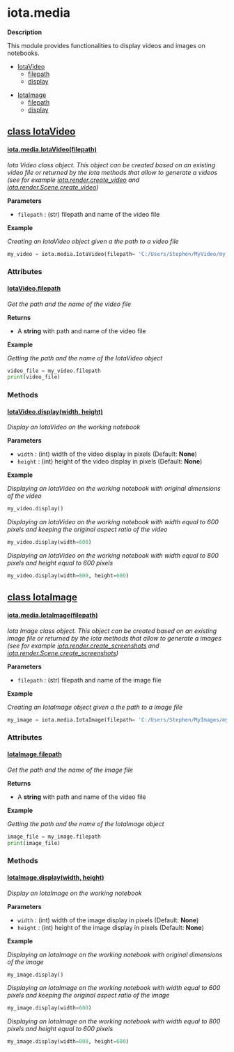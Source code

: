 # iota.media
**Description**

This module provides functionalities to display videos and images on notebooks.



* [IotaVideo](#class_IotaVideo)
  * [filepath](IotaVideo_filepath)
  * [display](IotaVideo_display)



- [IotaImage](#class_IotaVideo)
  - [filepath](IotaImage_filepath)
  - [display](IotaImage_display)



## <a id='class_IotaVideo'></a> [class IotaVideo](#class_IotaVideo)

#### <a id='IotaVideo_ctor'></a> [iota.media.**IotaVideo**(filepath)](#IotaVideo_ctor)

*Iota Video class object. This object can be created based on an existing video file or returned by the iota methods that allow to generate a videos (see for example [iota.render.create_video](render.md#create_video) and  [iota.render.Scene.create_video](render.md#scene_create_video))*

**Parameters**

- `filepath` : (str) filepath and name of the video file

**Example**

*Creating an IotaVideo object given a the path to a video file*

```python
my_video = iota.media.IotaVideo(filepath= 'C:/Users/Stephen/MyVideo/my_video.mp4')
```



### Attributes

#### <a id='IotaVideo_filepath'></a>[IotaVideo.filepath](#IotaVideo_filepath)

*Get the path and the name of the video file*

**Returns**

- A **string** with path and name of the video file

**Example**

*Getting the path and the name of the IotaVideo object*

```python
video_file = my_video.filepath
print(video_file)
```

### 

### Methods

#### <a id='IotaVideo_display'></a>[IotaVideo.display(width, height)](#IotaVideo_display)

*Display an  IotaVideo on the working notebook*

**Parameters**

- `width` : (int) width of the video display in pixels (Default: **None**)
- `height` : (int) height of the video display in pixels (Default: **None**)

**Example**

*Displaying an IotaVideo on the working notebook with original dimensions of the video*

```python
my_video.display()
```

*Displaying an IotaVideo on the working notebook with width equal to 600 pixels and keeping the original aspect ratio of the video*

```python
my_video.display(width=600)
```

*Displaying an IotaVideo on the working notebook with width equal to 800 pixels and height equal to 600 pixels*

```python
my_video.display(width=800, height=600)
```



## 

## <a id='class_IotaImage'></a> [class IotaImage](#class_IotaImage)

#### <a id='IotaImage_ctor'></a> [iota.media.**IotaImage**(filepath)](#IotaImage_ctor)

*Iota Image class object. This object can be created based on an existing image file or returned by the iota methods that allow to generate a images (see for example [iota.render.create_screenshots](render.md#create_screenshots) and  [iota.render.Scene.create_screenshots](render.md#scene_create_screenshots))*

**Parameters**

- `filepath` : (str) filepath and name of the image file

**Example**

*Creating an IotaImage object given a the path to a image file*

```python
my_image = iota.media.IotaImage(filepath= 'C:/Users/Stephen/MyImages/my_image.png')
```



### Attributes

#### <a id='IotaImage_filepath'></a>[IotaImage.filepath](#IotaImage_filepath)

*Get the path and the name of the image file*

**Returns**

- A **string** with path and name of the video file

**Example**

*Getting the path and the name of the IotaImage object*

```python
image_file = my_image.filepath
print(image_file)
```



### Methods

#### <a id='IotaImage_display'></a>[IotaImage.display(width, height)](#IotaImage_display)

*Display an  IotaImage on the working notebook*

**Parameters**

- `width` : (int) width of the image display in pixels (Default: **None**)
- `height` : (int) height of the image display in pixels (Default: **None**)

**Example**

*Displaying an IotaImage on the working notebook with original dimensions of the image*

```python
my_image.display()
```

*Displaying an IotaImage on the working notebook with width equal to 600 pixels and keeping the original aspect ratio of the image*

```python
my_image.display(width=600)
```

*Displaying an IotaImage on the working notebook with width equal to 800 pixels and height equal to 600 pixels*

```python
my_image.display(width=800, height=600)
```